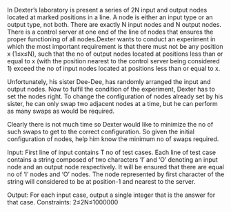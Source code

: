 In Dexter’s laboratory is present a series of 2N input and output nodes located at marked positions in a line. A node is either an input type or an output type, not both. There are exactly N input nodes and N output nodes. There is a control server at one end of the line of nodes that ensures the proper functioning of all nodes.Dexter wants to conduct an experiment in which the most important requirement is that there must not be any position x (1≤x≤N), such that the no of output nodes located at positions less than or equal to x (with the position nearest to the control server being considered 1) exceed the no of input nodes located at positions less than or equal to x.

Unfortunately, his sister Dee-Dee, has randomly arranged the input and output nodes.
Now to fulfil the condition of the experiment, Dexter has to set the nodes right. To change the configuration of nodes already set by his sister, he can only swap two adjacent nodes at a time, but he can perform as many swaps as would be required.

Clearly there is not much time so Dexter would like to minimize the no of such swaps to get to the correct configuration. So given the initial configuration of nodes, help him know the minimum no of swaps required.

Input:
First line of input contains T no of test cases.
Each line of test case contains a string composed of two characters ‘I’ and ‘O’ denoting an input node and an output node respectively. It will be ensured that there are equal no of ‘I’ nodes and ‘O’ nodes. The node represented by first character of the string will considered to be at position-1 and nearest to the server.

Output:
For each input case, output a single integer that is the answer for that case.
Constraints:
2≤2N≤1000000


